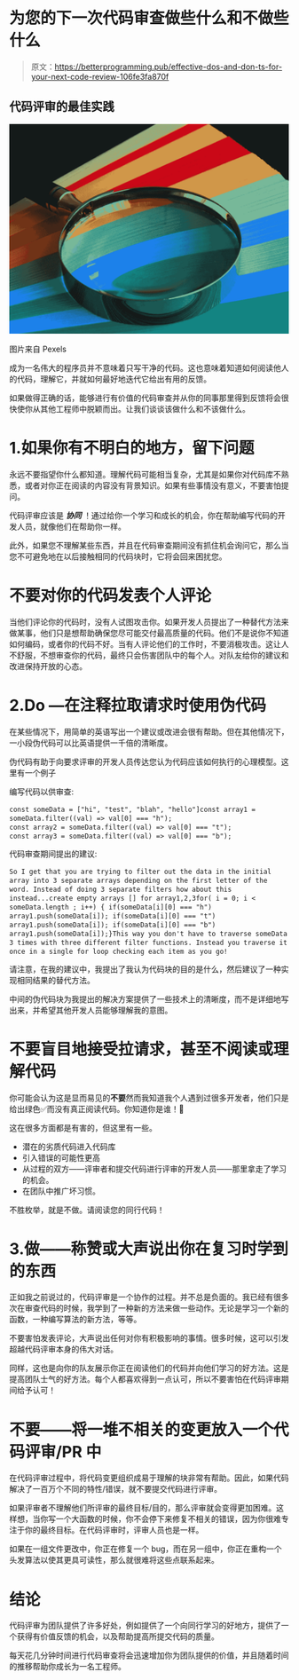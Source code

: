 # 为您的下一次代码审查做些什么和不做些什么

> 原文：<https://betterprogramming.pub/effective-dos-and-don-ts-for-your-next-code-review-106fe3fa870f>

## 代码评审的最佳实践

![](img/7567e72661a5fe89acbde79358c14c51.png)

图片来自 Pexels

成为一名伟大的程序员并不意味着只写干净的代码。这也意味着知道如何阅读他人的代码，理解它，并就如何最好地迭代它给出有用的反馈。

如果做得正确的话，能够进行有价值的代码审查并从你的同事那里得到反馈将会很快使你从其他工程师中脱颖而出。让我们谈谈该做什么和不该做什么。

# 1.如果你有不明白的地方，留下问题

永远不要指望你什么都知道。理解代码可能相当复杂，尤其是如果你对代码库不熟悉，或者对你正在阅读的内容没有背景知识。如果有些事情没有意义，不要害怕提问。

代码评审应该是 ***协同*** ！通过给你一个学习和成长的机会，你在帮助编写代码的开发人员，就像他们在帮助你一样。

此外，如果您不理解某些东西，并且在代码审查期间没有抓住机会询问它，那么当您不可避免地在以后接触相同的代码块时，它将会回来困扰您。

# 不要对你的代码发表个人评论

当他们评论你的代码时，没有人试图攻击你。如果开发人员提出了一种替代方法来做某事，他们只是想帮助确保您尽可能交付最高质量的代码。他们不是说你不知道如何编码，或者你的代码不好。当有人评论他们的工作时，不要消极攻击。这让人不舒服，不想审查你的代码，最终只会伤害团队中的每个人。对队友给你的建议和改进保持开放的心态。

# 2.Do —在注释拉取请求时使用伪代码

在某些情况下，用简单的英语写出一个建议或改进会很有帮助。但在其他情况下，一小段伪代码可以比英语提供一千倍的清晰度。

伪代码有助于向要求评审的开发人员传达您认为代码应该如何执行的心理模型。这里有一个例子

编写代码以供审查:

```
const someData = ["hi", "test", "blah", "hello"]const array1 = someData.filter((val) => val[0] === "h");
const array2 = someData.filter((val) => val[0] === "t");
const array3 = someData.filter((val) => val[0] === "b");
```

代码审查期间提出的建议:

```
So I get that you are trying to filter out the data in the initial array into 3 separate arrays depending on the first letter of the word. Instead of doing 3 separate filters how about this instead...create empty arrays [] for array1,2,3for( i = 0; i < someData.length ; i++) { if(someData[i][0] === "h")  array1.push(someData[i]); if(someData[i][0] === "t")  array1.push(someData[i]); if(someData[i][0] === "b")  array1.push(someData[i]);}This way you don't have to traverse someData 3 times with three different filter functions. Instead you traverse it once in a single for loop checking each item as you go!
```

请注意，在我的建议中，我提出了我认为代码块的目的是什么，然后建议了一种实现相同结果的替代方法。

中间的伪代码块为我提出的解决方案提供了一些技术上的清晰度，而不是详细地写出来，并希望其他开发人员能够理解我的意图。

# 不要盲目地接受拉请求，甚至不阅读或理解代码

你可能会认为这是显而易见的**不要**然而我知道我个人遇到过很多开发者，他们只是给出绿色✅而没有真正阅读代码。你知道你是谁！👀

这在很多方面都是有害的，但这里有一些。

*   潜在的劣质代码进入代码库
*   引入错误的可能性更高
*   从过程的双方——评审者和提交代码进行评审的开发人员——那里拿走了学习的机会。
*   在团队中推广坏习惯。

不胜枚举，就是不做。请阅读您的同行代码！

# 3.做——称赞或大声说出你在复习时学到的东西

正如我之前说过的，代码评审是一个协作的过程。并不总是负面的。我已经有很多次在审查代码的时候，我学到了一种新的方法来做一些动作。无论是学习一个新的函数，一种编写算法的新方法，等等。

不要害怕发表评论，大声说出任何对你有积极影响的事情。很多时候，这可以引发超越代码评审本身的伟大对话。

同样，这也是向你的队友展示你正在阅读他们的代码并向他们学习的好方法。这是提高团队士气的好方法。每个人都喜欢得到一点认可，所以不要害怕在代码评审期间给予认可！

# 不要——将一堆不相关的变更放入一个代码评审/PR 中

在代码评审过程中，将代码变更组织成易于理解的块非常有帮助。因此，如果代码解决了一百万个不同的特性/错误，就不要提交代码进行评审。

如果评审者不理解他们所评审的最终目标/目的，那么评审就会变得更加困难。这样想，当你写一个大函数的时候，你不会停下来修复不相关的错误，因为你很难专注于你的最终目标。在代码评审时，评审人员也是一样。

如果在一组文件更改中，你正在修复一个 bug，而在另一组中，你正在重构一个头发算法以使其更具可读性，那么就很难将这些点联系起来。

# 结论

代码评审为团队提供了许多好处，例如提供了一个向同行学习的好地方，提供了一个获得有价值反馈的机会，以及帮助提高所提交代码的质量。

每天花几分钟时间进行代码审查将会迅速增加你为团队提供的价值，并且随着时间的推移帮助你成长为一名工程师。